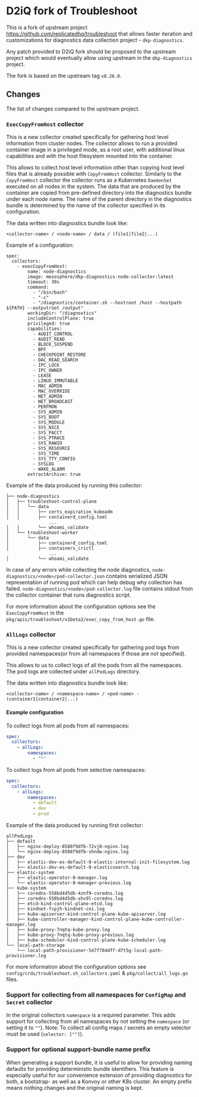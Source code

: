 # D2iQ fork of Troubleshoot

This is a fork of upstream project https://github.com/replicatedhq/troubleshoot
that allows faster iteration and customizations for diagnostics data collection
project - `dkp-diagnostics`.

Any patch provided to D2iQ fork should be proposed to the upstream project which
would eventually allow using upstream in the `dkp-diagnostics` project.

The fork is based on the upstream tag `v0.26.0`.

## Changes

The list of changes compared to the upstream project.

### `ExecCopyFromHost` collector

This is a new collector created specifically for gathering host level information
from cluster nodes. The collector allows to run a provided container image in a
privileged mode, as a root user, with additional linux capabilities and with the
host filesystem mounted into the container.

This allows to collect host level information other than copying host level
files that is already possible with `CopyFromHost` collector. Similarly to the
`CopyFromHost` collector the collector runs as a Kubernetes `DaemonSet` executed
on all nodes in the system. The data that are produced by the container are
copied from pre-defined directory into the diagnostics bundle under each
node name. The name of the parent directory in the diagnostics bundle is determined
by the name of the collector specified in its configuration.

The data written into diagnostics bundle look like:

```
<collector-name> / <node-name> / data / (file1|file2|...)
```

Example of a configuration:

```
spec:
  collectors:
    - execCopyFromHost:
        name: node-diagnostics
        image: mesosphere/dkp-diagnostics-node-collector:latest
        timeout: 30s
        command:
          - "/bin/bash"
          - "-c"
          - "/diagnostics/container.sh --hostroot /host --hostpath ${PATH} --outputroot /output"
        workingDir: "/diagnostics"
        includeControlPlane: true
        privileged: true
        capabilities:
          - AUDIT_CONTROL
          - AUDIT_READ
          - BLOCK_SUSPEND
          - BPF
          - CHECKPOINT_RESTORE
          - DAC_READ_SEARCH
          - IPC_LOCK
          - IPC_OWNER
          - LEASE
          - LINUX_IMMUTABLE
          - MAC_ADMIN
          - MAC_OVERRIDE
          - NET_ADMIN
          - NET_BROADCAST
          - PERFMON
          - SYS_ADMIN
          - SYS_BOOT
          - SYS_MODULE
          - SYS_NICE
          - SYS_PACCT
          - SYS_PTRACE
          - SYS_RAWIO
          - SYS_RESOURCE
          - SYS_TIME
          - SYS_TTY_CONFIG
          - SYSLOG
          - WAKE_ALARM
        extractArchive: true
```

Example of the data produced by running this collector:

```
├── node-diagnostics
│   ├── troubleshoot-control-plane
│   │   └── data
│   │       ├── certs_expiration_kubeadm
│   │       ├── containerd_config.toml
                ...
│   │       └── whoami_validate
│   └── troubleshoot-worker
│       └── data
│           ├── containerd_config.toml
│           ├── containers_crictl
                ...
│           └── whoami_validate
```

In case of any errors while collecting the node diagnostics, `node-diagnostics/<node>/pod-collector.json` contains serialized JSON representation of running pod which can help debug why collection has failed. `node-diagnostics/<node>/pod-collector.log` file contains stdout from the collector container that runs diagnostics script.

For more information about the configuration options see the
`ExecCopyFromHost` in the `pkg/apis/troubleshoot/v1beta2/exec_copy_from_host.go`
file.


### `AllLogs` collector
This is a new collector created specifically for gathering pod logs from provided
namespaces(or from all namespaces if those are not specified).

This allows to us to collect logs of all the pods from all the namespaces.
The pod logs are collected under `allPodLogs` directory.

The data written into diagnostics bundle look like:

```
<collector-name> / <namespace-name> / <pod-name> - (container1|container2|...)
```

#### Example configuration

To collect logs from all pods from all namespaces:

```yaml
spec:
  collectors:
    - allLogs:
        namespaces:
          - "*"
```

To collect logs from all pods from selective namespaces:

```yaml
spec:
  collectors:
    - allLogs:
        namespaces:
          - default
          - dev
          - prod
```

Example of the data produced by running first collector:

```
allPodLogs
├── default
│   ├── nginx-deploy-8588f9dfb-72vj8-nginx.log
│   └── nginx-deploy-8588f9dfb-shndw-nginx.log
├── dev
│   ├── elastic-dev-es-default-0-elastic-internal-init-filesystem.log
│   ├── elastic-dev-es-default-0-elasticsearch.log
├── elastic-system
│   ├── elastic-operator-0-manager.log
│   └── elastic-operator-0-manager-previous.log
├── kube-system
│   ├── coredns-558bd4d5db-4znf9-coredns.log
│   ├── coredns-558bd4d5db-xhv9l-coredns.log
│   ├── etcd-kind-control-plane-etcd.log
│   ├── kindnet-fcpjh-kindnet-cni.log
│   ├── kube-apiserver-kind-control-plane-kube-apiserver.log
│   ├── kube-controller-manager-kind-control-plane-kube-controller-manager.log
│   ├── kube-proxy-7nqtq-kube-proxy.log
│   ├── kube-proxy-7nqtq-kube-proxy-previous.log
│   ├── kube-scheduler-kind-control-plane-kube-scheduler.log
└── local-path-storage
    └── local-path-provisioner-547f784dff-d7t5g-local-path-provisioner.log
```

For more information about the configuration options see `config/crds/troubleshoot.sh_collectors.yaml` & `pkg/collect/all_logs.go`
files.

### Support for collecting from all namespaces for `ConfigMap` and `Secret` collector

In the original collectors `namespace` is a required parameter. This adds support for collecting from all namespaces by not setting the `namespace` (or setting it to `""`).
Note: To collect all config maps / secrets an empty selector must be used (`selector: [""]`).

### Support for optional support-bundle name prefix

When generating a support bundle, it is useful to allow for providing naming defaults for providing deterministic bundle identifiers. This feature is especially useful for our convenience extension of providing diagnostics for both, a bootstrap- as well as a Konvoy or other K8s cluster. An empty prefix means nothing changes and the original naming is kept.